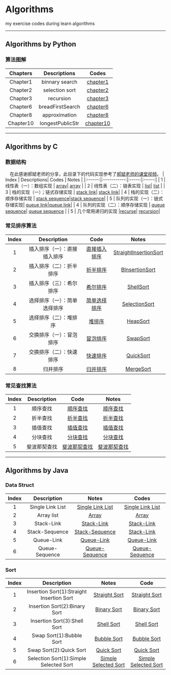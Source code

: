 # Algorithms
my exercise codes during learn algorithms
****
## Algorithms by Python
### 算法图解

| Chapters |   Descriptions   |  Codes   |
|:--------:|:----------------:|:---------:|
| Chapter1 | binnary search  | [chapter1](./Algorithms_python/Chapter1)|
| Chapter2 | selection sort  | [chapter2](./Algorithms_python/Chapter2)|
| Chapter3 | recursion       | [chapter3](./Algorithms_python/Chapter3)|
| Chapter6 | breadFirstSearch| [chapter6](./Algorithms_python/Chapter6)|
| Chapter8 | approximation   | [chapter8](./Algorithms_python/Chapter8)|
| Chapter10| longestPublicStr| [chapter10](./Algorithms_python/Chapter10)|

***
## Algorithms by C

### 数据结构
&emsp;在此感谢郝斌老师的分享，此目录下的代码实现参考了[郝斌老师的课堂视频](https://www.bilibili.com/video/BV11s41167h6?p=72)。
|  Index | Descriptions| Codes | Notes |
|:------:|:-----------:|:-----:|:-----:|
|    1   | 线性表（一）：数组实现    | [array](./Algorithms_C/DataStruct/array.c)| [array](./Algorithms_C/Notes/array.md)  |
|   2    | 线性表（二）：链表实现    | [list](./Algorithms_C//DataStruct/list.c)| [list](./Algorithms_C/Notes/list.md) |
|   3    | 栈的实现（一）；链式存储实现    | [stack link](./Algorithms_C/DataStruct/stack_link.c)| [stack link](./Algorithms_C/Notes/stack_link.md)|
|  4     | 栈的实现（二）：顺序存储实现 | [stack sequence](./Algorithms_C/DataStruct/stack_sequence.c)|[stack sequence](./Algorithms_C/Notes/stack_sequence.md)|
|   5    | 队列的实现（一）：链式存储实现| [queue link](./Algorithms_C/DataStruct/queue_link.c)|[queue link](./Algorithms_C/Notes/queue_link.md)|
|   4    | 队列的实现（二）：顺序存储实现  | [queue sequence](./Algorithms_C/DataStruct/queue_sequence.c)| [queue sequence](./Algorithms_C/Notes/queue_sequence.md) |
|   5    | 几个常用递归的实现 |[recurse](./Algorithms_C/DataStruct/recurse.c)| [recursion](./Algorithms_C/Notes/recursion.md)|

### 常见排序算法
| Index | Description | Code | Notes |
|:-----:|:-----------:|:----:|:-----:|
|  1    | 插入排序（一）：直接插入排序|[直接插入排序](./Algorithms_C/Sorts/StraightInsertionSort.c)|[StraightInsertionSort](./Algorithms_C/Notes/InsertionSort.md)|
|  2    | 插入排序（二）：折半排序|[折半排序](./Algorithms_C/Sorts/BInsertSort.c)|[BInsertionSort](./Algorithms_C/Notes/InsertionSort.md)|
|  3    | 插入排序（三）：希尔排序|[希尔排序](./Algorithms_C/Sorts/ShellSort.c)|[ShellSort](./Algorithms_C/Notes/InsertionSort.md)|
|  4    | 选择排序（一）：简单选择排序|[简单选择排序](./Algorithms_C/Sorts/SimpleSelectSort.c)|[SelectionSort](./Algorithms_C/Notes/SelectionSort.md)|
|  5    | 选择排序（二）：堆排序|[堆排序](./Algorithms_C/Sorts/HeapSort.c)|[HeapSort](./Algorithms_C/Notes/SelectionSort.md)|
|  6    | 交换排序（一）：冒泡排序|[冒泡排序](./Algorithms_C/Sorts/BubbleSort.c)|[SwapSort](./Algorithms_C/Notes/SwapSort.md)|
|  7    | 交换排序（二）：快速排序|[快速排序](./Algorithms_C/Sorts/QuickSort.c)|[QuickSort](./Algorithms_C/Notes/SwapSort.md)|
|  8    | 归并排序|[归并排序](./Algorithms_C/Sorts/MergeSort.c)|[MergeSort](./Algorithms_C/Notes/MergeSort.md)|

### 常见查找算法
| Index | Description | Code | Notes  |
|:-----:|:-----------:|:----:|:-----:|
| 1     | 顺序查找    | [顺序查找](./Algorithms_C/Search/SequenceSearch.c)|[顺序查找](./Algorithms_C/Notes/Search.md)|
| 2     | 折半查找    | [折半查找](./Algorithms_C/Search/BinarySearch.c)|[折半查找](./Algorithms_C/Notes/Search.md)|
| 3     | 插值查找    | [插值查找](./Algorithms_C/Search/InsertSearch.c)|[插值查找](./Algorithms_C/Notes/Search.md)|
| 4     | 分块查找    | [分块查找](./Algorithms_C/Search/BlockSearch.c)|[分块查找](./Algorithms_C/Notes/Search.md)|
| 5     | 斐波那契查找| [斐波那契查找](./Algorithms_C/Search/FibonacciSearch.c)|[斐波那契查找](./Algorithms_C/Notes/Search.md)|

***

## Algorithms by Java
### Data Struct
| Index | Description       | Notes | Codes |
|:-----:|:-----------------:|:-----:|:-----:|
|   1   |   Single Link List|  [Single Link List](./Algorithms_Java/Notes/SingleLink.md)| [Single Link List](./Algorithms_Java/DataStruct/SingleLinkList/SingleLink.java)   |
|   2   |     Array list        | [Array](./Algorithms_Java/Notes/Array.md) | [Array](./Algorithms_Java/DataStruct/Array/Array.java)|
|   3   |     Stack-Link      | [Stack-Link](./Algorithms_Java/Notes/stackLink.md) | [Stack-Link](./Algorithms_Java/DataStruct/Stack/stackLink.java) |
|   4   |     Stack-Sequence      | [Stack-Sequence](./Algorithms_Java/Notes/stackSequence.md) | [Stack-Link](./Algorithms_Java/DataStruct/Stack/stackSequence.java) |
|   5   |     Queue-Link     |   [Queue-Link](./Algorithms_Java/Notes/QueueLink.md) | [Queue-Link](./Algorithms_Java/DataStruct/Queue/QueueLink.java) |
|   6   |    Queue-Sequence  | [Queue-Sequence](./Algorithms_Java/Notes/QueueSequence.md) | [Queue-Sequence](./Algorithms_Java/DataStruct/Queue/QueueSequence.java)|

### Sort
| Index | Description | Notes | Code |
|:-----:|:-----------:|:-----:|:----:|
|   1   |  Insertion Sort(1):Straight Insertion Sort|[Straight Sort](./Algorithms_Java/Notes/StraightSort.md)|[Straight Sort](./Algorithms_Java/Sort/StraightSort/StraightSort.java)|
|   2   |   Insertion Sort(2):Binary Sort | [Binary Sort](./Algorithms_Java/Notes/BinarySort.md) | [Binary Sort](./Algorithms_Java/Sort/BinarySort/BinarySort.java) |
|   3   |   Insertion Sort(3):Shell Sort | [Shell Sort](./Algorithms_Java/Notes/ShellSort.md) | [Shell Sort](./Algorithms_Java/Sort/ShellSort/ShellSort.java) |
|   4   |   Swap Sort(1):Bubble Sort | [Bubble Sort](./Algorithms_Java/Notes/BubbleSort.md) | [Bubble Sort](./Algorithms_Java/Sort/BubbleSort/BubbleSort.java) |
|   5   |  Swap Sort(2):Quick Sort   | [Quick Sort](./Algorithms_Java/Notes/QuickSort.md)  | [Quick Sort](./Algorithms_Java/Sort/QuickSort/QuickSort.java) |
|   6   |Selection Sort(1):Simple Selected Sort| [Simple Selected Sort](./Algorithms_Java/Notes/SimpleSelectedSort.md)| [Simple Selected Sort](./Algorithms_Java/Sort/SimpleSelectedSort/SimpleSelectedSort.java) |